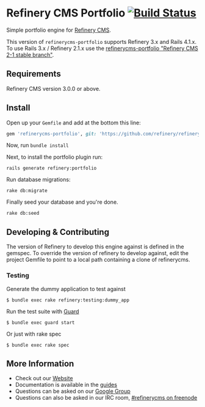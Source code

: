 # Refinery CMS Portfolio [![Build Status](https://travis-ci.org/refinery/refinerycms-portfolio.svg?branch=master)](https://travis-ci.org/refinery/refinerycms-portfolio)

Simple portfolio engine for [Refinery CMS](http://refinerycms.com).

This version of `refinerycms-portfolio` supports Refinery 3.x and Rails 4.1.x.  To use Rails 3.x / Refinery 2.1.x use the [refinerycms-portfolio "Refinery CMS 2-1 stable branch"](http://github.com/refinery/refinerycms-portfolio/tree/2-1-stable).

## Requirements

Refinery CMS version 3.0.0 or above.

## Install

Open up your ``Gemfile`` and add at the bottom this line:

```ruby
gem 'refinerycms-portfolio', git: 'https://github.com/refinery/refinerycms-portfolio', branch: 'master'
```

Now, run ``bundle install``

Next, to install the portfolio plugin run:

    rails generate refinery:portfolio

Run database migrations:

    rake db:migrate

Finally seed your database and you're done.

    rake db:seed

## Developing & Contributing

The version of Refinery to develop this engine against is defined in the gemspec. To override the version of refinery to develop against, edit the project Gemfile to point to a local path containing a clone of refinerycms.

### Testing

Generate the dummy application to test against

    $ bundle exec rake refinery:testing:dummy_app

Run the test suite with [Guard](https://github.com/guard/guard)

    $ bundle exec guard start

Or just with rake spec

    $ bundle exec rake spec

## More Information
* Check out our [Website](http://refinerycms.com/)
* Documentation is available in the [guides](http://refinerycms.com/guides)
* Questions can be asked on our [Google Group](http://group.refinerycms.org)
* Questions can also be asked in our IRC room, [#refinerycms on freenode](irc://irc.freenode.net/refinerycms)